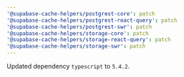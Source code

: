 ```yaml
---
'@supabase-cache-helpers/postgrest-core': patch
'@supabase-cache-helpers/postgrest-react-query': patch
'@supabase-cache-helpers/postgrest-swr': patch
'@supabase-cache-helpers/storage-core': patch
'@supabase-cache-helpers/storage-react-query': patch
'@supabase-cache-helpers/storage-swr': patch
---
```


Updated dependency `typescript` to `5.4.2`.
